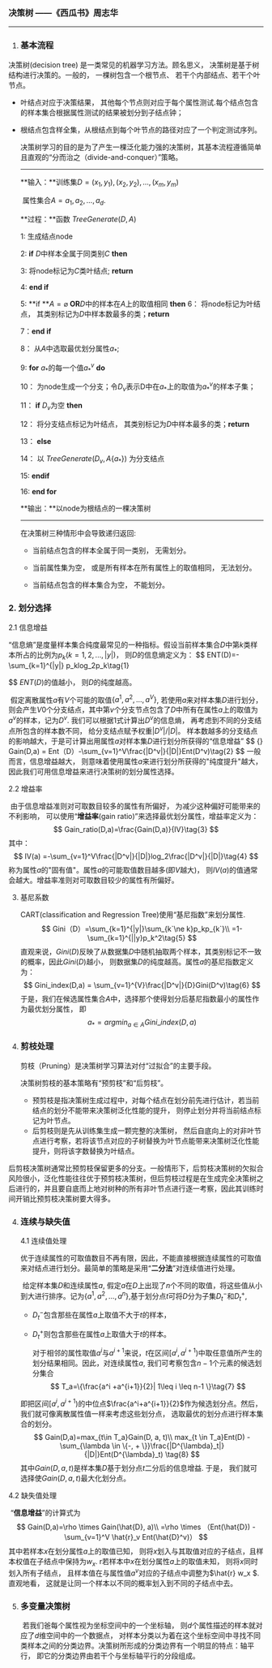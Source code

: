 ### 决策树 ——《西瓜书》周志华

------

1.  ### 基本流程

   决策树(decision tree) 是一类常见的机器学习方法。顾名思义， 决策树是基于树结构进行决策的。一般的， 一棵树包含一个根节点、 若干个内部结点、若干个叶节点。

   - 叶结点对应于决策结果， 其他每个节点则对应于每个属性测试.每个结点包含的样本集合根据属性测试的结果被划分到子结点钟；

   - 根结点包含样全集，从根结点到每个叶节点的路径对应了一个判定测试序列。

     决策树学习的目的是为了产生一棵泛化能力强的决策树，其基本流程遵循简单且直观的“分而治之（divide-and-conquer）”策略。

     ------

     **输入：**训练集$D={(x_1, y_1), (x_2, y_2), ..., (x_m, y_m)}$

     ​			属性集合$A={a_1, a_2, ..., a_d}$.

     **过程：**函数 $TreeGenerate(D,A)$

     1: 生成结点node

     2: **if** $D$中样本全属于同类别$C$ **then**

     3:		将node标记为$C$类叶结点; **return**

     4: **end if**

     5: **if **$A=\varnothing$ **OR**$D$中的样本在$A$上的取值相同 **then**
     6：        将node标记为叶结点， 其类别标记为$D$中样本数最多的类；**return**

     7：**end if**

     8： 从$A$中选取最优划分属性$a_*$;

     9: **for** $a_*$的每一个值$a_*^v$ **do**

     10：				为node生成一个分支；令$D_v$表示D中在$a_*$上的取值为$a_*^v$的样本子集；

     11：			**if** $D_v$为空 **then**

     12：						将分支结点标记为叶结点， 其类别标记为$D$中样本最多的类；**return**

     13：			**else**

     14：                 以 $TreeGenerate(D_v, A\{a_*\} )$ 为分支结点

     15: 			**endif**

     16: **end for**

     **输出：**以node为根结点的一棵决策树

     ------

     在决策树三种情形中会导致递归返回:
     
     - 当前结点包含的样本全属于同一类别， 无需划分。
     
     - 当前属性集为空， 或是所有样本在所有属性上的取值相同， 无法划分。
     
     - 当前结点包含的样本集合为空， 不能划分。
     
       

### 2. 划分选择

2.1 信息增益

“信息熵”是度量样本集合纯度最常见的一种指标。假设当前样本集合$D$中第$k$类样本所占的比例为$p_k(k=1, 2, ..., |y|)$， 则$D$的信息熵定义为：
$$
ENT(D)=-\sum_{k=1}^{|y|} p_klog_2p_k\tag{1}
$$
$ENT(D)$的值越小， 则$D$的纯度越高。

​	假定离散属性$a$有$V$个可能的取值$\{a^1, a^2, ..., a^V\}$, 若使用$a$来对样本集$D$进行划分， 则会产生$V0$个分支结点，其中第$v$个分支节点包含了$D$中所有在属性$a$上的取值为$a^v$的样本，记为$D^v$. 我们可以根据1式计算出$D^v$的信息熵， 再考虑到不同的分支结点所包含的样本数不同， 给分支结点赋予权重$|D^v|/|D|$。 样本数越多的分支结点的影响越大，于是可计算出用属性$a$对样本集$D$进行划分所获得的“信息增益”
$$ {\}
Gain(D,a) = Ent（D）-\sum_{v=1}^V\frac{|D^v|}{|D|}Ent(D^v)\tag{2}
$$
一般而言，信息增益越大， 则意味着使用属性$a$来进行划分所获得的"纯度提升"越大， 因此我们可用信息增益来进行决策树的划分属性选择。

2.2 增益率

​	由于信息增益准则对可取数目较多的属性有所偏好， 为减少这种偏好可能带来的不利影响， 可以使用“**增益率**(gain ratio)”来选择最优划分属性，增益率定义为：
$$
Gain_ratio(D,a)=\frac{Gain(D,a)}{IV}\tag{3}
$$
其中：
$$
IV(a) =-\sum_{v=1}^V\frac{|D^v|}{|D|}log_2\frac{|D^v|}{|D|}\tag{4}
$$
称为属性$a$的"固有值"。属性$a$的可能取值数目越多(即$V$越大)， 则$IV(a)$的值通常会越大。增益率准则对可取数目较少的属性有所偏好。

3. 基尼系数

   CART(classification and Regression Tree)使用“基尼指数”来划分属性.
   $$
   Gini（D）=\sum_{k=1}^{|y|}\sum_{k`\ne k}p_kp_{k`}\\
   =1-\sum_{k=1}^{||y}p_k^2\tag{5}
   $$
   直观来说，$Gini(D)$反映了从数据集$D$中随机抽取两个样本，其类别标记不一致的概率，因此$Gini(D)$越小， 则数据集$D$的纯度越高。属性$a$的基尼指数定义为：
   $$
   Gini_index(D,a) = \sum_{v=1}^{V}\frac{|D^v|}{D}Gini(D^v)\tag{6}
   $$
   于是，我们在候选属性集合$A$中，选择那个使得划分后基尼指数最小的属性作为最优划分属性， 即
   $$
   a_* = argmin_{a\in A} Gini\_index(D, a)
   $$
   

3. ### 剪枝处理

   剪枝（Pruning）是决策树学习算法对付“过拟合”的主要手段。

   决策树剪枝的基本策略有“预剪枝”和“后剪枝”。

   - 预剪枝是指决策树生成过程中，对每个结点在划分前先进行估计，若当前结点的划分不能带来决策树泛化性能的提升， 则停止划分并将当前结点标记为叶节点。
   - 后剪枝则是先从训练集生成一颗完整的决策树， 然后自底向上的对非叶节点进行考察，若将该节点对应的子树替换为叶节点能带来决策树泛化性能提升，则将该字数替换为叶结点。

后剪枝决策树通常比预剪枝保留更多的分支。一般情形下，后剪枝决策树的欠拟合风险很小，泛化性能往往优于预剪枝决策树，但后剪枝过程是在生成完全决策树之后进行的，并且要自底而上地对树种的所有非叶节点进行逐一考察，因此其训练时间开销比预剪枝决策树要大得多。



4. ### 连续与缺失值

   4.1 连续值处理

   优于连续属性的可取值数目不再有限，因此，不能直接根据连续属性的可取值来对结点进行划分。最简单的策略是采用“**二分法**”对连续值进行处理。

   ​		给定样本集$D$和连续属性$a$, 假定$a$在$D$上出现了$n$个不同的取值，将这些值从小到大进行排序。记为$\{a^1, a^2, ...,a^n\}$,基于划分点$t$可将$D$分为子集$D_t^-$和$D_t^+$, 

   - $D_t^-$包含那些在属性$a$上取值不大于$t$的样本，

   - $D_t^+$则包含那些在属性$a$上取值大于$t$的样本。

     对于相邻的属性取值$a^i$与$a^{i+1}$来说，$t$在区间$[a^i, a^{i+1})$中取任意值所产生的划分结果相同。因此，对连续属性$a$, 我们可考察包含$n-1$个元素的候选划分集合
     $$
     T_a=\{\frac{a^i +a^{i+1}}{2}| 1\leq i \leq n-1 \}\tag{7}
     $$

   即把区间$[a^i, a^{i+1})$的中位点$\frac{a^i+a^{i+1}}{2}$作为候选划分点。然后，我们就可像离散属性值一样来考虑这些划分点， 选取最优的划分点进行样本集合的划分。
   $$
   Gain(D,a)=max_{t\in T_a}Gain(D, a, t)\\
   max_{t \in T_a}Ent(D) -\sum_{\lambda \in \{-, + \}}\frac{|D^{\lambda}_t|}{|D|}Ent(D^{\lambda}_t) \tag{8}
   $$
   其中$Gain(D, a, t)$是样本集$D$基于划分点$t$二分后的信息增益. 于是， 我们就可选择使$Gain(D, a, t)$最大化划分点。

4.2 缺失值处理

​	“**信息增益**”的计算式为
$$
Gain(D,a)=\rho \times Gain(\hat{D}, a)\\
=\rho \times （Ent(\hat{D}) -\sum_{v=1}^V \hat{r}_v Ent(\hat{D}^v)）
$$
其中若样本$x$在划分属性$a$上的取值已知， 则将$x$划入与其取值对应的子结点，且样本权值在子结点中保持为$w_x$. r若样本中$x$在划分属性$a$上的取值未知， 则将$x$同时划入所有子结点， 且样本值在与属性值$a^v$对应的子结点中调整为$\hat{r} w_x $.直观地看， 这就是让同一个样本以不同的概率划入到不同的子结点中去。

5. ### 多变量决策树

   ​	若我们爸每个属性视为坐标空间中的一个坐标轴， 则$d$个属性描述的样本就对应了$d$维空间中的一个数据点， 对样本分类以为着在这个坐标空间中寻找不同类样本之间的分类边界。决策树所形成的分类边界有一个明显的特点：轴平行， 即它的分类边界由若干个与坐标轴平行的分段组成。